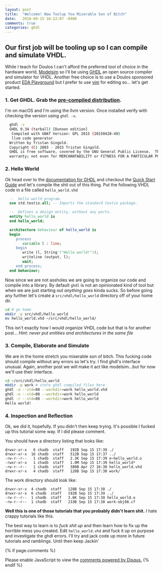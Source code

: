 ```yaml
---
layout: post
title:  "Welcome! Now Toolup You Miserable Son of Bitch"
date:   2018-09-15 16:22:07 -0400
comments: true
categories: ghdl
---
```

## Our first job will be tooling up so I can compile and simulate VHDL.

While I teach for Doulos I can't afford the preferred tool of choice in the
hardware world, [Modelsim](https://www.mentor.com/products/fv/modelsim/) so I'll
be using [GHDL](https://github.com/ghdl/ghdl) an open source compiler and
simulator for VHDL.  Another free choice is to use a Doulos sponsored product
[EDA Playground](https://www.edaplayground.com/) but I prefer to use [vim](https://www.vim.org)
for editing so... let's get started.

### 1. Get GHDL.  Grab the [pre-compiled distribution](https://github.com/ghdl/ghdl/releases).  

  I'm on macOS and I'm using the llvm version.  Once installed verify with checking
  the version using `ghdl -v`.

```bash
  ghdl -v
  GHDL 0.34 (tarball) [Dunoon edition]
   Compiled with GNAT Version: GPL 2015 (20150428-49)
   llvm code generator
  Written by Tristan Gingold.
  Copyright (C) 2003 - 2015 Tristan Gingold.
  GHDL is free software, covered by the GNU General Public License.  There is NO
  warranty; not even for MERCHANTABILITY or FITNESS FOR A PARTICULAR PURPOSE.
```

### 2. Hello World

  Ok head over to the [documentation for GHDL](https://ghdl.readthedocs.io/en/stable/about.html) 
  and checkout the [Quick Start Guide](https://ghdl.readthedocs.io/en/stable/using/QuickStartGuide.html)
  and let's compile the shit out of this thing. Put the following VHDL code in a
  file called `hello_world.vhd`

```vhdl
  --  Hello world program.
  use std.textio.all; -- Imports the standard textio package.

  --  Defines a design entity, without any ports.
  entity hello_world is
  end hello_world;

  architecture behaviour of hello_world is
  begin
     process
        variable l : line;
     begin
        write (l, String'("Hello world!"));
        writeline (output, l);
        wait;
     end process;
  end behaviour;
 ``` 

  Now since we are not assholes we are going to organize our code and compile
  into a library.  By default `ghdl` is not an opinionated kind of tool but when we are just starting out
  _anything goes_ kinda sucks. So before going any further let's create a
  `src/vhdl/hello_world` directory off of your home dir.

  ```bash
  cd # go home 
  mkdir -p src/vhdl/hello_world
  mv hello_world.vhd ~/src/vhdl/hello_world/
  ```

  This isn't exactly how I would organize VHDL code but that is for another
  post... _Hint: never put enitities and architectures in the same file_

### 3. Compile, Elaborate and Simulate

  We are in the home stretch you miserable son of bitch.  This fucking code
  should compile without any errors so let's try. I find ghdl's interface
  unusual.  Again, another post we will make it act like modelsim...but for now
  we'll use their interface.

  ```bash
  cd ~/src/vhdl/hello_world
  mkdir -p work # store ghdl compiled files here
  ghdl -a --std=08 --workdir=work hello_world.vhd
  ghdl -e --std=08 --workdir=work hello_world
  ghdl -r --std=08 --workdir=work hello_world
  Hello world!
  ```

### 4. Inspection and Reflection

  Ok, we did it, hopefully.  If you didn't then keep trying.  It's possible I
  fucked up this tutorial some way.  If I did please comment.

  You should have a directory listing that looks like:

  ```
  drwxr-xr-x   6 chadb  staff   192B Sep 15 17:39 ./
  drwxr-xr-x  16 chadb  staff   512B Sep 15 17:37 ../
  -rw-r--r--   1 chadb  staff   2.3K Sep 15 17:39 e~hello_world.o
  -rwxr-xr-x   1 chadb  staff   1.0M Sep 15 17:39 hello_world*
  -rw-r--r--   1 chadb  staff   380B Apr 27 16:30 hello_world.vhd
  drwxr-xr-x   4 chadb  staff   128B Sep 15 17:38 work/
  ```

  The work directory should look like: 


  ```
  drwxr-xr-x  4 chadb  staff   128B Sep 15 17:38 ./
  drwxr-xr-x  6 chadb  staff   192B Sep 15 17:39 ../
  -rw-r--r--  1 chadb  staff   3.6K Sep 15 17:38 hello_world.o
  -rw-r--r--  1 chadb  staff   233B Sep 15 17:38 work-obj08.cf
  ```


  **Well this is one of those tutorials that you probably didn't learn shit.**  I
  hate crappy tutorials like this.  
  
  The best way to learn is to _fuck shit up_ and then learn how to fix up the
  horrible mess you created.  Edit `hello_world.vhd` and fuck it up on purpose
  and investigate the ghdl errors.  I'll try and jack code up more in
  future tutorials and ramblings. Until then keep Jackin'


{% if page.comments %}
<div id="disqus_thread"></div>
<script>

/**
*  RECOMMENDED CONFIGURATION VARIABLES: EDIT AND UNCOMMENT THE SECTION BELOW TO INSERT DYNAMIC VALUES FROM YOUR PLATFORM OR CMS.
*  LEARN WHY DEFINING THESE VARIABLES IS IMPORTANT: https://disqus.com/admin/universalcode/#configuration-variables*/
/*
var disqus_config = function () {
this.page.url = PAGE_URL;  // Replace PAGE_URL with your page's canonical URL variable
this.page.identifier = PAGE_IDENTIFIER; // Replace PAGE_IDENTIFIER with your page's unique identifier variable
};
*/
(function() { // DON'T EDIT BELOW THIS LINE
var d = document, s = d.createElement('script');
s.src = 'https://vhdl-hippie.disqus.com/embed.js';
s.setAttribute('data-timestamp', +new Date());
(d.head || d.body).appendChild(s);
})();
</script>
<noscript>Please enable JavaScript to view the <a href="https://disqus.com/?ref_noscript">comments powered by Disqus.</a></noscript>
{% endif %}
